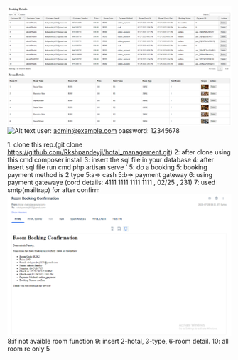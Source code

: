 ![Alt text](screencapture-localhost-8000-dashboard-2023-07-28-15_29_53.png) ![Alt text](screencapture-localhost-8000-2023-07-28-15_29_23.png)
user: admin@example.com
password: 12345678


1: clone this rep.(git clone https://github.com/Rkshpandeyji/hotal_management.git)
2: after clone using this cmd composer install 
3: insert the sql file in your database 
4: after insert sql file run cmd php artisan serve '
5: do a booking 
5: booking payment method is 2 type 
    5:a=> cash
    5:b=> payment gateway 
6: using payment gatewaye (cord details: 4111 1111 1111 1111 , 02/25 , 231)
7: used smtp(mailtrap) for after confirm
![Alt text](image.png)
8:if not avaible room function 
9: insert 2-hotal, 3-type, 6-room detail.
10: all room re only 5 
